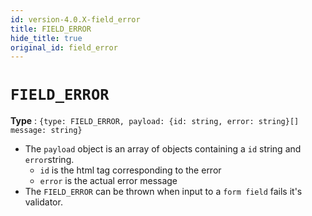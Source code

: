 ```yaml
---
id: version-4.0.X-field_error
title: FIELD_ERROR
hide_title: true
original_id: field_error
---
```


# ``FIELD_ERROR``
**Type** : ``{type: FIELD_ERROR, payload: {id: string, error: string}[] message: string}``
- The ``payload`` object is an array of objects containing a ``id`` string and ``error``string.
  - ``id`` is the html tag corresponding to the error
  - ``error`` is the actual error message
- The ``FIELD_ERROR`` can be thrown when input to a ``form field`` fails it's validator.